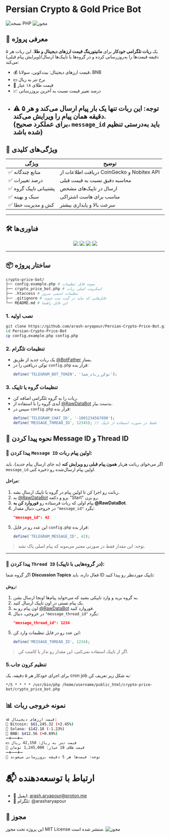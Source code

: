 # Persian Crypto & Gold Price Bot

![نسخه PHP](https://img.shields.io/badge/PHP-8.3%2B-blue.svg)
![مجوز](https://img.shields.io/badge/License-MIT-green.svg)


## 🌟 معرفی پروژه
یک **ربات تلگرامی خودکار** برای **مانیتورینگ قیمت ارزهای دیجیتال و طلا**. این ربات هر ۵ دقیقه قیمت‌ها را به‌روزرسانی کرده و در گروه‌ها یا تاپیک‌ها ارسال/(ویرایش پیام قبلی) می‌کند:

- 💰 قیمت ارزهای دیجیتال: بیت‌کوین، سولانا، BNB  
- 💵 نرخ تتر به ریال  
- 🏅 قیمت طلای ۱۸ عیار  
- 📈 درصد تغییر قیمت نسبت به آخرین بروزرسانی
- ⚠️ توجه: این ربات تنها یک بار پیام ارسال می‌کند و هر ۵ دقیقه همان پیام را ویرایش می‌کند.  
  (برای عملکرد صحیح، `message_id` باید به‌درستی تنظیم شده باشد)
  ---

## 🚀 ویژگی‌های کلیدی

| ویژگی | توضیح |
|-------|--------|
| ✅ منابع چندگانه | دریافت اطلاعات از CoinGecko و Nobitex API |
| ✅ درصد تغییرات | محاسبه دقیق نسبت به قیمت قبلی |
| ✅ پشتیبانی تاپیک گروه | ارسال در تاپیک‌های مشخص |
| ✅ سبک و بهینه | مناسب برای هاست اشتراکی |
| ✅ کش و مدیریت خطا | سرعت بالا و پایداری بیشتر |

---

## 🛠 فناوری‌ها

<p align="center">
  <img src="https://img.shields.io/badge/PHP-777BB4?style=for-the-badge&logo=php&logoColor=white">
  <img src="https://img.shields.io/badge/Telegram-2CA5E0?style=for-the-badge&logo=telegram&logoColor=white">
  <img src="https://img.shields.io/badge/CoinGecko-API-green?style=for-the-badge">
  <img src="https://img.shields.io/badge/Nobitex-API-orange?style=for-the-badge">
</p>

---

## 📦 ساختار پروژه
```bash
crypto-price-bot/
├── config.example.php # نمونه فایل تنظیمات
├── crypto_price_bot.php # اسکریپت اصلی ربات
├── .htaccess # تنظیمات امنیتی سرور
├── .gitignore # فایل‌هایی که نباید در گیت ثبت شوند
└── README.md # این فایل راهنما
```
### 1. نصب اولیه
```bash
git clone https://github.com/arash-aryapour/Persian-Crypto-Price-Bot.git
cd Persian-Crypto-Price-Bot
cp config.example.php config.php
```

### 2. تنظیمات تلگرام
- یک ربات جدید از طریق [@BotFather](https://t.me/BotFather) بساز.
- توکن دریافتی را در `config.php` قرار بده:
  ```php
  define('TELEGRAM_BOT_TOKEN', 'توکن_ربات_شما');
  ```

### 3. تنظیمات گروه یا تاپیک
- ربات را به گروه تلگرامی اضافه کن.
- آیدی گروه را با استفاده از [@RawDataBot](https://t.me/RawDataBot) بدست بیار.
- سپس در `config.php` قرار بده:
  ```php
  define('TELEGRAM_CHAT_ID', '-1001234567890');
  define('MESSAGE_THREAD_ID', 12345); // فقط در صورت استفاده از تاپیک
  ```
## 🔎 نحوه پیدا کردن Message ID و Thread ID

### 🧷 پیدا کردن `Message ID` اولین پیام ربات:
اگر می‌خوای رباتت هربار **همون پیام قبلی رو ویرایش کنه** (به جای ارسال پیام جدید)، باید `message_id` اولین پیام ارسال‌شده رو ذخیره کنی.

#### مراحل:
1. رباتت رو اجرا کن تا اولین پیام در گروه یا تاپیک ارسال بشه.
2. به [@RawDataBot](https://t.me/RawDataBot) برو و دکمه "Start" رو بزن.
3. پیام اولی که ربات فرستاده رو **فوروارد کن به @RawDataBot**.
4. در خروجی، دنبال مقدار `"message_id"` بگرد:
   ```json
   "message_id": 42
   ```
5. این عدد رو در فایل `config.php` قرار بده:
   ```php
   define('TELEGRAM_MESSAGE_ID', 42);
   ```

> توجه: این مقدار فقط در صورتی معتبر می‌مونه که پیام اصلی پاک نشه.

---

### 🧵 پیدا کردن `Thread ID` (در گروه‌هایی با تاپیک):
اگر گروه شما **Discussion Topics** فعال داره، باید ID تاپیک موردنظر رو پیدا کنید:

#### روش:
1. به گروه برید و وارد تاپیکی بشید که می‌خواید پیام‌ها اونجا ارسال بشن.
2. یک پیام تستی در اون تاپیک ارسال کنید.
3. اون پیام رو به [@RawDataBot](https://t.me/RawDataBot) فوروارد کنید.
4. در خروجی، دنبال `"message_thread_id"` بگرد:
   ```json
   "message_thread_id": 1234
   ```
5. این عدد رو در فایل تنظیمات وارد کن:
   ```php
   define('MESSAGE_THREAD_ID', 1234);
   ```

> اگر از تاپیک استفاده نمی‌کنی، این مقدار رو نذار یا کامنت کن.


### 5.تنظیم کرون جاب
برای اجرای خودکار هر ۵ دقیقه، یک cron job به شکل زیر تعریف کن:
```cron
*/5 * * * * /usr/bin/php /home/username/public_html/crypto-price-bot/crypto_price_bot.php
```




## 📊 نمونه خروجی ربات
```bash
📊 قیمت ارزهای دیجیتال:
🔸 Bitcoin: $61,245.32 (+2.45%)
🔹 Solana: $142.18 (-1.23%)
🔸 BNB: $412.56 (+0.89%)
➖➕➖➖➕➖
💵 قیمت تتر به ریال: 42,150 ریال
🏅 قیمت طلای 18 عیار: 1,245,000 تومان
➖➕➖➖➕➖
🔺 توجه: قیمت‌ها هر 5 دقیقه بروزرسانی می‌شوند
```
# 📬 ارتباط با توسعه‌دهنده
- 📧 ایمیل: arash.aryapour@proton.me
- 📱 تلگرام: @arasharyapour



## 📜 مجوز
این پروژه تحت مجوز MIT License منتشر شده است. ![مجوز](https://img.shields.io/badge/License-MIT-green.svg)


